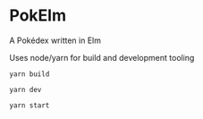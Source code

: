 # PokElm

A Pokédex written in Elm

Uses node/yarn for build and development tooling

```
yarn build
```

```
yarn dev
```

```
yarn start
```
